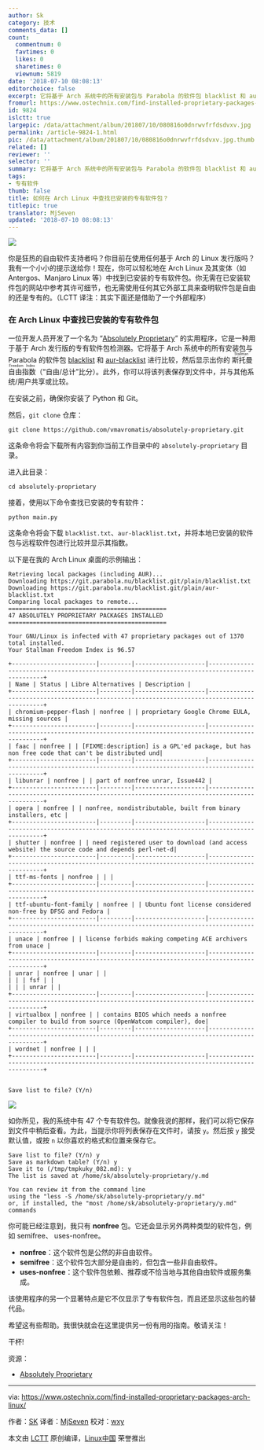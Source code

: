 ```yaml
---
author: Sk
category: 技术
comments_data: []
count:
  commentnum: 0
  favtimes: 0
  likes: 0
  sharetimes: 0
  viewnum: 5819
date: '2018-07-10 08:08:13'
editorchoice: false
excerpt: 它将基于 Arch 系统中的所有安装包与 Parabola 的软件包 blacklist 和 aur-blacklist 进行比较，然后显示出你的斯托曼自由指数（“自由/总计”比分）。
fromurl: https://www.ostechnix.com/find-installed-proprietary-packages-arch-linux/
id: 9824
islctt: true
largepic: /data/attachment/album/201807/10/080816o0dnrwvfrfdsdvxv.jpg
permalink: /article-9824-1.html
pic: /data/attachment/album/201807/10/080816o0dnrwvfrfdsdvxv.jpg.thumb.jpg
related: []
reviewer: ''
selector: ''
summary: 它将基于 Arch 系统中的所有安装包与 Parabola 的软件包 blacklist 和 aur-blacklist 进行比较，然后显示出你的斯托曼自由指数（“自由/总计”比分）。
tags:
- 专有软件
thumb: false
title: 如何在 Arch Linux 中查找已安装的专有软件包？
titlepic: true
translator: MjSeven
updated: '2018-07-10 08:08:13'
---
```


![](/data/attachment/album/201807/10/080816o0dnrwvfrfdsdvxv.jpg)


你是狂热的自由软件支持者吗？你目前在使用任何基于 Arch 的 Linux 发行版吗？我有一个小小的提示送给你！现在，你可以轻松地在 Arch Linux 及其变体（如 Antergos、Manjaro Linux 等）中找到已安装的专有软件包。你无需在已安装软件包的网站中参考其许可细节，也无需使用任何其它外部工具来查明软件包是自由的还是专有的。（LCTT 译注：其实下面还是借助了一个外部程序）


### 在 Arch Linux 中查找已安装的专有软件包


一位开发人员开发了一个名为 “[Absolutely Proprietary](https://github.com/vmavromatis/absolutely-proprietary)” 的实用程序，它是一种用于基于 Arch 发行版的专有软件包检测器。它将基于 Arch 系统中的所有安装包与 Parabola 的软件包 [blacklist](https://git.parabola.nu/blacklist.git/plain/blacklist.txt) 和 [aur-blacklist](https://git.parabola.nu/blacklist.git/plain/aur-blacklist.txt) 进行比较，然后显示出你的<ruby> 斯托曼自由指数 <rt>  Stallman Freedom Index </rt></ruby>（“自由/总计”比分）。此外，你可以将该列表保存到文件中，并与其他系统/用户共享或比较。


在安装之前，确保你安装了 Python 和 Git。


然后，`git clone` 仓库：



```
git clone https://github.com/vmavromatis/absolutely-proprietary.git

```

这条命令将会下载所有内容到你当前工作目录中的 `absolutely-proprietary` 目录。


进入此目录：



```
cd absolutely-proprietary

```

接着，使用以下命令查找已安装的专有软件：



```
python main.py

```

这条命令将会下载 `blacklist.txt`、`aur-blacklist.txt`，并将本地已安装的软件包与远程软件包进行比较并显示其指数。


以下是在我的 Arch Linux 桌面的示例输出：



```
Retrieving local packages (including AUR)...
Downloading https://git.parabola.nu/blacklist.git/plain/blacklist.txt
Downloading https://git.parabola.nu/blacklist.git/plain/aur-blacklist.txt
Comparing local packages to remote...
=============================================
47 ABSOLUTELY PROPRIETARY PACKAGES INSTALLED
=============================================

Your GNU/Linux is infected with 47 proprietary packages out of 1370 total installed.
Your Stallman Freedom Index is 96.57

+------------------------|---------|--------------------|---------------------------------------------------------------------------------------------+
| Name | Status | Libre Alternatives | Description |
+------------------------|---------|--------------------|---------------------------------------------------------------------------------------------+
| chromium-pepper-flash | nonfree | | proprietary Google Chrome EULA, missing sources |
+------------------------|---------|--------------------|---------------------------------------------------------------------------------------------+
| faac | nonfree | | [FIXME:description] is a GPL'ed package, but has non free code that can't be distributed und|
+------------------------|---------|--------------------|---------------------------------------------------------------------------------------------+
| libunrar | nonfree | | part of nonfree unrar, Issue442 |
+------------------------|---------|--------------------|---------------------------------------------------------------------------------------------+
| opera | nonfree | | nonfree, nondistributable, built from binary installers, etc |
+------------------------|---------|--------------------|---------------------------------------------------------------------------------------------+
| shutter | nonfree | | need registered user to download (and access website) the source code and depends perl-net-d|
+------------------------|---------|--------------------|---------------------------------------------------------------------------------------------+
| ttf-ms-fonts | nonfree | | |
+------------------------|---------|--------------------|---------------------------------------------------------------------------------------------+
| ttf-ubuntu-font-family | nonfree | | Ubuntu font license considered non-free by DFSG and Fedora |
+------------------------|---------|--------------------|---------------------------------------------------------------------------------------------+
| unace | nonfree | | license forbids making competing ACE archivers from unace |
+------------------------|---------|--------------------|---------------------------------------------------------------------------------------------+
| unrar | nonfree | unar | |
| | | fsf | |
| | | unrar | |
+------------------------|---------|--------------------|---------------------------------------------------------------------------------------------+
| virtualbox | nonfree | | contains BIOS which needs a nonfree compiler to build from source (OpenWatcom compiler), doe|
+------------------------|---------|--------------------|---------------------------------------------------------------------------------------------+
| wordnet | nonfree | | |
+------------------------|---------|--------------------|---------------------------------------------------------------------------------------------+


Save list to file? (Y/n)

```

![](/data/attachment/album/201807/10/080818k88t8g88o83vq1t1.png)


如你所见，我的系统中有 47 个专有软件包。就像我说的那样，我们可以将它保存到文件中稍后查看。为此，当提示你将列表保存在文件时，请按 `y`。然后按 `y` 接受默认值，或按 `n` 以你喜欢的格式和位置来保存它。



```
Save list to file? (Y/n) y
Save as markdown table? (Y/n) y
Save it to (/tmp/tmpkuky_082.md): y
The list is saved at /home/sk/absolutely-proprietary/y.md

You can review it from the command line
using the "less -S /home/sk/absolutely-proprietary/y.md"
or, if installed, the "most /home/sk/absolutely-proprietary/y.md" commands

```

你可能已经注意到，我只有 **nonfree** 包。它还会显示另外两种类型的软件包，例如 semifree、 uses-nonfree。


* **nonfree**：这个软件包是公然的非自由软件。
* **semifree**：这个软件包大部分是自由的，但包含一些非自由软件。
* **uses-nonfree**：这个软件包依赖、推荐或不恰当地与其他自由软件或服务集成。


该使用程序的另一个显著特点是它不仅显示了专有软件包，而且还显示这些包的替代品。


希望这有些帮助。我很快就会在这里提供另一份有用的指南。敬请关注！


干杯!


资源：


* [Absolutely Proprietary](https://github.com/vmavromatis/absolutely-proprietary)




---


via: <https://www.ostechnix.com/find-installed-proprietary-packages-arch-linux/>


作者：[SK](https://www.ostechnix.com/author/sk/) 译者：[MjSeven](https://github.com/MjSeven) 校对：[wxy](https://github.com/wxy)


本文由 [LCTT](https://github.com/LCTT/TranslateProject) 原创编译，[Linux中国](https://linux.cn/) 荣誉推出